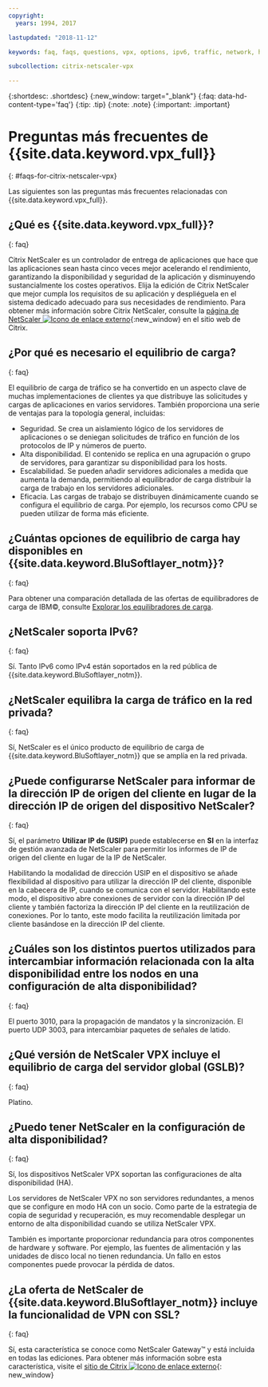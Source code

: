 ```yaml
---
copyright:
  years: 1994, 2017

lastupdated: "2018-11-12"

keywords: faq, faqs, questions, vpx, options, ipv6, traffic, network, ha, ssl, vpn

subcollection: citrix-netscaler-vpx

---
```


{:shortdesc: .shortdesc}
{:new_window: target="_blank"}
{:faq: data-hd-content-type='faq'}
{:tip: .tip}
{:note: .note}
{:important: .important}

# Preguntas más frecuentes de {{site.data.keyword.vpx_full}}
{: #faqs-for-citrix-netscaler-vpx}

Las siguientes son las preguntas más frecuentes relacionadas con {{site.data.keyword.vpx_full}}.

## ¿Qué es {{site.data.keyword.vpx_full}}?
{: faq}

Citrix NetScaler es un controlador de entrega de aplicaciones que hace que las aplicaciones sean hasta cinco veces mejor acelerando el rendimiento, garantizando la disponibilidad y seguridad de la aplicación y disminuyendo sustancialmente los costes operativos. Elija la edición de Citrix NetScaler que mejor cumpla los requisitos de su aplicación y despliéguela en el sistema dedicado adecuado para sus necesidades de rendimiento. Para obtener más información sobre Citrix NetScaler, consulte la [página de NetScaler ![Icono de enlace externo](../../icons/launch-glyph.svg "Icono de enlace externo")](http://www.citrix.com/products/netscaler-application-delivery-controller/overview.html){:new_window} en el sitio web de Citrix.

## ¿Por qué es necesario el equilibrio de carga?
{: faq}

El equilibrio de carga de tráfico se ha convertido en un aspecto clave de muchas implementaciones de clientes ya que distribuye las solicitudes y cargas de aplicaciones en varios servidores. También proporciona una serie de ventajas para la topología general, incluidas:

* Seguridad. Se crea un aislamiento lógico de los servidores de aplicaciones o se deniegan solicitudes de tráfico en función de los protocolos de IP y números de puerto.
* Alta disponibilidad. El contenido se replica en una agrupación o grupo de servidores, para garantizar su disponibilidad para los hosts.
* Escalabilidad. Se pueden añadir servidores adicionales a medida que aumenta la demanda, permitiendo al equilibrador de carga distribuir la carga de trabajo en los servidores adicionales.
* Eficacia. Las cargas de trabajo se distribuyen dinámicamente cuando se configura el equilibrio de carga. Por ejemplo, los recursos como CPU se pueden utilizar de forma más eficiente.

## ¿Cuántas opciones de equilibrio de carga hay disponibles en {{site.data.keyword.BluSoftlayer_notm}}?
{: faq}

Para obtener una comparación detallada de las ofertas de equilibradores de carga de IBM©, consulte [Explorar los equilibradores de carga](/docs/infrastructure/loadbalancer-service?topic=loadbalancer-service-explore).

## ¿NetScaler soporta IPv6?
{: faq}

Sí. Tanto IPv6 como IPv4 están soportados en la red pública de {{site.data.keyword.BluSoftlayer_notm}}.

## ¿NetScaler equilibra la carga de tráfico en la red privada?
{: faq}

Sí, NetScaler es el único producto de equilibrio de carga de {{site.data.keyword.BluSoftlayer_notm}} que se amplía en la red privada.

## ¿Puede configurarse NetScaler para informar de la dirección IP de origen del cliente en lugar de la dirección IP de origen del dispositivo NetScaler?
{: faq}

Sí, el parámetro **Utilizar IP de (USIP)** puede establecerse en **SI** en la interfaz de gestión avanzada de NetScaler para permitir los informes de IP de origen del cliente en lugar de la IP de NetScaler.

Habilitando la modalidad de dirección USIP en el dispositivo se añade flexibilidad al dispositivo para utilizar la dirección IP del cliente, disponible en la cabecera de IP, cuando se comunica con el servidor. Habilitando este modo, el dispositivo abre conexiones de servidor con la dirección IP del cliente y también factoriza la dirección IP del cliente en la reutilización de conexiones. Por lo tanto, este modo facilita la reutilización limitada por cliente basándose en la dirección IP del cliente.

## ¿Cuáles son los distintos puertos utilizados para intercambiar información relacionada con la alta disponibilidad entre los nodos en una configuración de alta disponibilidad?
{: faq}

El puerto 3010, para la propagación de mandatos y la sincronización. El puerto UDP 3003, para intercambiar paquetes de señales de latido.

## ¿Qué versión de NetScaler VPX incluye el equilibrio de carga del servidor global (GSLB)?
{: faq}

Platino.

## ¿Puedo tener NetScaler en la configuración de alta disponibilidad?
{: faq}

Sí, los dispositivos NetScaler VPX soportan las configuraciones de alta disponibilidad (HA).

Los servidores de NetScaler VPX no son servidores redundantes, a menos que se configure en modo HA con un socio. Como parte de la estrategia de copia de seguridad y recuperación, es muy recomendable desplegar un entorno de alta disponibilidad cuando se utiliza NetScaler VPX.

También es importante proporcionar redundancia para otros componentes de hardware y software. Por ejemplo, las fuentes de alimentación y las unidades de disco local no tienen redundancia. Un fallo en estos componentes puede provocar la pérdida de datos.

## ¿La oferta de NetScaler de {{site.data.keyword.BluSoftlayer_notm}} incluye la funcionalidad de VPN con SSL?
{: faq}

Sí, esta característica se conoce como NetScaler Gateway™ y está incluida en todas las ediciones.  Para obtener más información sobre esta característica, visite el [sitio de Citrix ![Icono de enlace externo](../../icons/launch-glyph.svg "Icono de enlace externo")](https://www.citrix.com/products/netscaler-adc/){: new_window}
